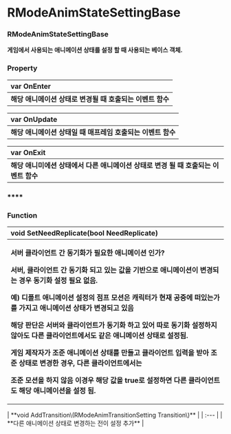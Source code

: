 # RModeAnimStateSettingBase

### **RModeAnimStateSettingBase**

**게임에서 사용되는 애니메이션 상태를 설정 할 때 사용되는 베이스 객체.**  
  


### **Property**

| **var OnEnter** |
| :--- |
| **해당 애니메이션 상태로 변경될 때 호출되는 이벤트 함수** |

| **var OnUpdate** |
| :--- |
| **해당 애니메이션 상태일 때 매프레임 호출되는 이벤트 함수** |

| **var OnExit** |
| :--- |
| **해당 애니미에션 상태에서 다른 애니메이션 상태로 변경 될 때 호출되는 이벤트 함수** |

### \*\*\*\*

### **Function**

<table>
  <thead>
    <tr>
      <th style="text-align:left"><b>void SetNeedReplicate(bool NeedReplicate)</b>
      </th>
    </tr>
  </thead>
  <tbody>
    <tr>
      <td style="text-align:left">
        <p><b>&#xC11C;&#xBC84; &#xD074;&#xB77C;&#xC774;&#xC5B8;&#xD2B8; &#xAC04; &#xB3D9;&#xAE30;&#xD654;&#xAC00; &#xD544;&#xC694;&#xD55C; &#xC560;&#xB2C8;&#xBA54;&#xC774;&#xC158; &#xC778;&#xAC00;?</b>
        </p>
        <p><b>&#xC11C;&#xBC84;, &#xD074;&#xB77C;&#xC774;&#xC5B8;&#xD2B8; &#xAC04; &#xB3D9;&#xAE30;&#xD654; &#xB418;&#xACE0; &#xC788;&#xB294; &#xAC12;&#xC744; &#xAE30;&#xBC18;&#xC73C;&#xB85C; &#xC560;&#xB2C8;&#xBA54;&#xC774;&#xC158;&#xC774; &#xBCC0;&#xACBD;&#xB418;&#xB294; &#xACBD;&#xC6B0; &#xB3D9;&#xAE30;&#xD654; &#xC124;&#xC815; &#xD544;&#xC694; &#xC5C6;&#xC74C;.</b>
        </p>
        <p><b>&#xC608;) &#xB514;&#xD3F4;&#xD2B8; &#xC560;&#xB2C8;&#xBA54;&#xC774;&#xC158; &#xC124;&#xC815;&#xC758; &#xC810;&#xD504; &#xBAA8;&#xC158;&#xC740; &#xCE90;&#xB9AD;&#xD130;&#xAC00; &#xD604;&#xC7AC; &#xACF5;&#xC911;&#xC5D0; &#xB5A0;&#xC788;&#xB294;&#xAC00;&#xB97C; &#xAC00;&#xC9C0;&#xACE0; &#xC560;&#xB2C8;&#xBA54;&#xC774;&#xC158; &#xC0C1;&#xD0DC;&#xAC00; &#xBCC0;&#xACBD;&#xB418;&#xACE0; &#xC788;&#xC74C;</b>
        </p>
        <p><b>&#xD574;&#xB2F9; &#xD310;&#xB2E8;&#xC740; &#xC11C;&#xBC84;&#xC640; &#xD074;&#xB77C;&#xC774;&#xC5B8;&#xD2B8;&#xAC00; &#xB3D9;&#xAE30;&#xD654; &#xD558;&#xACE0; &#xC788;&#xC5B4; &#xB530;&#xB85C; &#xB3D9;&#xAE30;&#xD654; &#xC124;&#xC815;&#xD558;&#xC9C0; &#xC54A;&#xC544;&#xB3C4; &#xB2E4;&#xB978; &#xD074;&#xB77C;&#xC774;&#xC5B8;&#xD2B8;&#xC5D0;&#xC11C;&#xB3C4; &#xAC19;&#xC740; &#xC560;&#xB2C8;&#xBA54;&#xC774;&#xC158; &#xC0C1;&#xD0DC;&#xB85C; &#xC124;&#xC815;&#xB428;.</b>
        </p>
        <p><b>&#xAC8C;&#xC784; &#xC81C;&#xC791;&#xC790;&#xAC00; &#xC870;&#xC900; &#xC560;&#xB2C8;&#xBA54;&#xC774;&#xC158; &#xC0C1;&#xD0DC;&#xB97C; &#xB9CC;&#xB4E4;&#xACE0; &#xD074;&#xB77C;&#xC774;&#xC5B8;&#xD2B8; &#xC785;&#xB825;&#xC744; &#xBC1B;&#xC544; &#xC870;&#xC900; &#xC0C1;&#xD0DC;&#xB85C; &#xBCC0;&#xACBD;&#xD55C; &#xACBD;&#xC6B0;, &#xB2E4;&#xB978; &#xD074;&#xB77C;&#xC774;&#xC5B8;&#xD2B8;&#xC5D0;&#xC11C;&#xB294; </b>
        </p>
        <p><b>&#xC870;&#xC900; &#xBAA8;&#xC158;&#xC744; &#xD558;&#xC9C0; &#xC54A;&#xC74C; &#xC774;&#xACBD;&#xC6B0; &#xD574;&#xB2F9; &#xAC12;&#xC744; true&#xB85C; &#xC124;&#xC815;&#xD558;&#xBA74; &#xB2E4;&#xB978; &#xD074;&#xB77C;&#xC774;&#xC5B8;&#xD2B8;&#xB3C4; &#xD574;&#xB2F9; &#xC560;&#xB2C8;&#xBA54;&#xC774;&#xC158;&#xC744; &#xC124;&#xC815; &#xB428;.</b>
        </p>
      </td>
    </tr>
  </tbody>
</table>| **void AddTransition\(RModeAnimTransitionSetting Transition\)** |
| :--- |
| **다른 애니메이션 상태로 변경하는 전이 설정 추가** |

